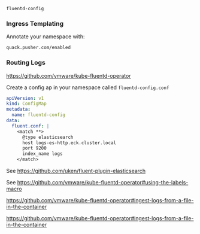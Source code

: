 ```
fluentd-config
```

### Ingress Templating

Annotate your namespace with: 

`quack.pusher.com/enabled`

### Routing Logs

https://github.com/vmware/kube-fluentd-operator 

Create a config ap in your namespace called `fluentd-config.conf` 

```yaml
apiVersion: v1
kind: ConfigMap
metadata:
  name: fluentd-config
data:
  fluent.conf: |
    <match **>
      @type elasticsearch
      host logs-es-http.eck.cluster.local
      port 9200
      index_name logs
    </match>

```

See https://github.com/uken/fluent-plugin-elasticsearch



See https://github.com/vmware/kube-fluentd-operator#using-the-labels-macro

https://github.com/vmware/kube-fluentd-operator#ingest-logs-from-a-file-in-the-container

https://github.com/vmware/kube-fluentd-operator#ingest-logs-from-a-file-in-the-container

